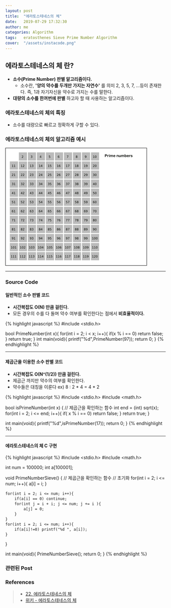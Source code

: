 ```yaml
---
layout: post
title:  "에라토스테네스의 체"
date:   2019-07-29 17:32:30
author: me
categories: Algorithm
tags:	eratosthenes Sieve Prime Number Algorithm
cover:  "/assets/instacode.png"
---
```


## 에라토스테네스의 체 란?
* __소수(Prime Number) 판별 알고리즘이다.__
  * 소수란, __'양의 약수를 두개만 가지는 자연수'__ 를 의미 2, 3, 5, 7, ...등이 존재한다. 즉, 1과 자기자신을 약수로 가지는 수를 말한다.
* __대량의 소수를 한꺼번에 판별__ 하고자 할 때 사용하는 알고리즘이다.

### 에라토스테네스의 체의 특징
* 소수를 대량으로 빠르고 정확하게 구할 수 있다.

### 에라토스테네스의 체의 알고리즘 예시

<a href="/assets/images/algorithm/Sieve_of_Eratosthenes_animation.gif" data-lightbox="falcon9-large" data-title="Check out the image">
  <img src="/assets/images/algorithm/Sieve_of_Eratosthenes_animation.gif" title="Check out the image">
</a>


<hr />


### Source Code

#### 일반적인 소수 판별 코드
* __시간복잡도 O(N) 만큼 걸린다.__
* 모든 경우의 수를 다 돌며 약수 여부를 확인한다는 점에서 __비효율적이다.__

{% highlight javascript %}
#include <stdio.h>

bool PrimeNumber(int x){
	for(int i = 2; i < x; i++){
		if(x % i == 0) return false;
	}
	return true;
}
int main(void){
	printf("%d",PrimeNumber(97));
	return 0;
}
{% endhighlight %}

<hr />


#### 제곱근을 이용한 소수 판별 코드
* __시간복잡도 O(N^(1/2)) 만큼 걸린다.__
* 제곱근 까지만 약수의 여부를 확인한다.
* 약수들은 대칭을 이룬다 ex) 8 : 2 * 4 = 4 * 2

{% highlight javascript %}
#include <stdio.h>
#include <math.h>

bool isPrimeNumber(int x) {
	// 제곱근을 확인하는 함수 
	int end = (int) sqrt(x);
	for(int i = 2; i <= end; i++){
		if( x % i == 0) return false;
	}
	return true;
}

int main(void){
	printf("%d",isPrimeNumber(17));
	return 0;
}
{% endhighlight %}

<hr />


#### 에라토스테네스의 체 C 구현

{% highlight javascript %}
#include <stdio.h>
#include <math.h>

int num = 100000;
int a[100001];

void PrimeNumberSieve() {
	// 제곱근을 확인하는 함수 
	// 초기화 
	for(int i = 2; i <= num; i++){
		a[i] = i;
	} 
	
	for(int i = 2; i <= num; i++){
		if(a[i] == 0) continue;
		for(int j = i + i; j <= num; j += i ){
			a[j] = 0;
		}
	}
	for(int i = 2; i <= num; i++){
		if(a[i]!=0) printf("%d ", a[i]);
	}
}

int main(void){
	PrimeNumberSieve();
	return 0;
}
{% endhighlight %}

### 관련된 Post


### References

> * <a href="https://blog.naver.com/ndb796/221233595886">22. 에라토스테네스의 체<a>
> * <a href="https://ko.wikipedia.org/wiki/%EC%97%90%EB%9D%BC%ED%86%A0%EC%8A%A4%ED%85%8C%EB%84%A4%EC%8A%A4%EC%9D%98_%EC%B2%B4">위키 - 에라토스테네스의 체<a>